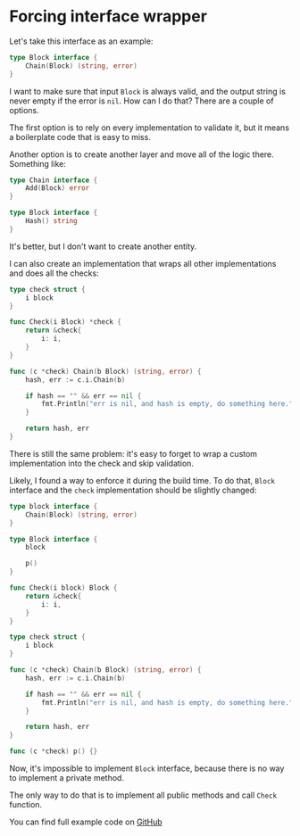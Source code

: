 # Forcing interface wrapper

Let's take this interface as an example:

```go
type Block interface {
    Chain(Block) (string, error)
}
```

I want to make sure that input `Block` is always valid, and the output string is never empty if the error is
`nil`. How can I do that? There are a couple of options.

The first option is to rely on every implementation to validate it, but it means a boilerplate code that is easy
to miss.

Another option is to create another layer and move all of the logic there. Something like:

```go
type Chain interface {
    Add(Block) error
}

type Block interface {
    Hash() string
}
```

It's better, but I don't want to create another entity.

I can also create an implementation that wraps all other implementations and does all the checks:

```go
type check struct {
    i block
}

func Check(i Block) *check {
    return &check{
        i: i,
    }
}

func (c *check) Chain(b Block) (string, error) {
    hash, err := c.i.Chain(b)

    if hash == "" && err == nil {
        fmt.Println("err is nil, and hash is empty, do something here.")
    }

    return hash, err
}
```

There is still the same problem: it's easy to forget to wrap a custom implementation into the check and skip
validation.

Likely, I found a way to enforce it during the build time. To do that, `Block` interface and the `check`
implementation should be slightly changed:

```go
type block interface {
    Chain(Block) (string, error)
}

type Block interface {
    block

    p()
}
```

```go
func Check(i block) Block {
    return &check{
        i: i,
    }
}

type check struct {
    i block
}

func (c *check) Chain(b Block) (string, error) {
    hash, err := c.i.Chain(b)

    if hash == "" && err == nil {
        fmt.Println("err is nil, and hash is empty, do something here.")
    }

    return hash, err
}

func (c *check) p() {}
```

Now, it's impossible to implement `Block` interface, because there is no way to implement a private method.

The only way to do that is to implement all public methods and call `Check` function.

You can find full example code on [GitHub](https://github.com/ngalayko/examples/tree/master/protection)
